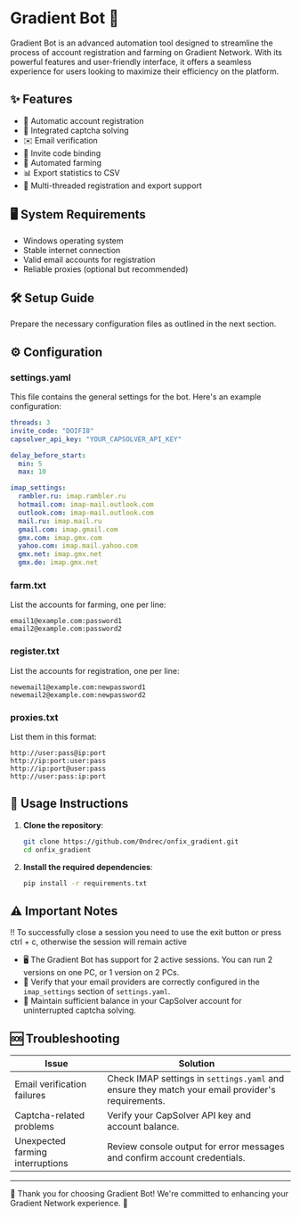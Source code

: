 # Gradient Bot 🤖


Gradient Bot is an advanced automation tool designed to streamline the process of account registration and farming on Gradient Network. With its powerful features and user-friendly interface, it offers a seamless experience for users looking to maximize their efficiency on the platform.

## ✨ Features

- 🔐 Automatic account registration
- 🧩 Integrated captcha solving
- ✉️ Email verification
- 🔗 Invite code binding
- 🌾 Automated farming
- 📊 Export statistics to CSV
- 🚀 Multi-threaded registration and export support

## 🖥️ System Requirements

- Windows operating system
- Stable internet connection
- Valid email accounts for registration
- Reliable proxies (optional but recommended)

## 🛠️ Setup Guide

Prepare the necessary configuration files as outlined in the next section.

## ⚙️ Configuration

### settings.yaml

This file contains the general settings for the bot. Here's an example configuration:

```yaml
threads: 3
invite_code: "DOIFI8"
capsolver_api_key: "YOUR_CAPSOLVER_API_KEY"

delay_before_start:
  min: 5
  max: 10

imap_settings:
  rambler.ru: imap.rambler.ru
  hotmail.com: imap-mail.outlook.com
  outlook.com: imap-mail.outlook.com
  mail.ru: imap.mail.ru
  gmail.com: imap.gmail.com
  gmx.com: imap.gmx.com
  yahoo.com: imap.mail.yahoo.com
  gmx.net: imap.gmx.net
  gmx.de: imap.gmx.net
```

### farm.txt

List the accounts for farming, one per line:

```
email1@example.com:password1
email2@example.com:password2
```

### register.txt

List the accounts for registration, one per line:

```
newemail1@example.com:newpassword1
newemail2@example.com:newpassword2
```

### proxies.txt

List them in this format:

```
http://user:pass@ip:port
http://ip:port:user:pass
http://ip:port@user:pass
http://user:pass:ip:port
```

## 🚀 Usage Instructions

1. **Clone the repository**:
    ```sh
    git clone https://github.com/0ndrec/onfix_gradient.git
    cd onfix_gradient
    ```
2. **Install the required dependencies**:
    ```sh
    pip install -r requirements.txt
    ```


## ⚠️ Important Notes

!! To successfully close a session you need to use the exit button or press ctrl + c, otherwise the session will remain active

- 🖥️ The Gradient Bot has support for 2 active sessions. You can run 2 versions on one PC, or 1 version on 2 PCs.
- 📧 Verify that your email providers are correctly configured in the `imap_settings` section of `settings.yaml`.
- 🧩 Maintain sufficient balance in your CapSolver account for uninterrupted captcha solving.

## 🆘 Troubleshooting

| Issue | Solution |
|-------|----------|
| Email verification failures | Check IMAP settings in `settings.yaml` and ensure they match your email provider's requirements. |
| Captcha-related problems | Verify your CapSolver API key and account balance. |
| Unexpected farming interruptions | Review console output for error messages and confirm account credentials. |

---

🌟 Thank you for choosing Gradient Bot! We're committed to enhancing your Gradient Network experience. 🌟
